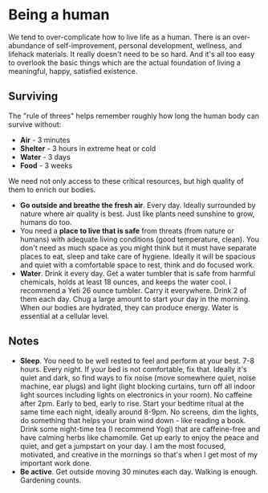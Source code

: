 # Being a human

We tend to over-complicate how to live life as a human. There is an over-abundance of self-improvement, personal development, wellness, and lifehack materials.  It really doesn't need to be so hard. And it's all too easy to overlook the basic things which are the actual foundation of living a meaningful, happy, satisfied existence.

## Surviving

The "rule of threes" helps remember roughly how long the human body can survive without:

- **Air** - 3 minutes
- **Shelter** - 3 hours in extreme heat or cold
- **Water** - 3 days
- **Food** - 3 weeks

We need not only access to these critical resources, but high quality of them to enrich our bodies.

- **Go outside and breathe the fresh air**. Every day. Ideally surrounded by nature where air quality is best. Just like plants need sunshine to grow, humans do too.
- You need a **place to live that is safe** from threats (from nature or humans) with adequate living conditions (good temperature, clean). You don't need as much space as you might think but it must have separate places to eat, sleep and take care of hygiene.  Ideally it will be spacious and quiet with a comfortable space to rest, think and do focused work.
- **Water**. Drink it every day. Get a water tumbler that is safe from harmful chemicals, holds at least 18 ounces, and keeps the water cool. I recommend a Yeti 26 ounce tumbler.  Carry it everywhere. Drink 2 of them each day.  Chug a large amount to start your day in the morning.  When our bodies are hydrated, they can produce energy. Water is essential at a cellular level.

## Notes

- **Sleep**. You need to be well rested to feel and perform at your best. 7-8 hours. Every night. If your bed is not comfortable, fix that. Ideally it's quiet and dark, so find ways to fix noise (move somewhere quiet, noise machine, ear plugs) and light (light blocking curtains, turn off all indoor light sources including lights on electronics in your room).  No caffeine after 2pm. Early to bed, early to rise. Start your bedtime ritual at the same time each night, ideally around 8-9pm.  No screens, dim the lights, do something that helps your brain wind down - like reading a book. Drink some night-time tea (I recommend Yogi) that are caffeine-free and have calming herbs like chamomile. Get up early to enjoy the peace and quiet, and get a jumpstart on your day. I am the most focused, motivated, and creative in the mornings so that's when I get most of my important work done.
- **Be active**. Get outside moving 30 minutes each day. Walking is enough. Gardening counts.
